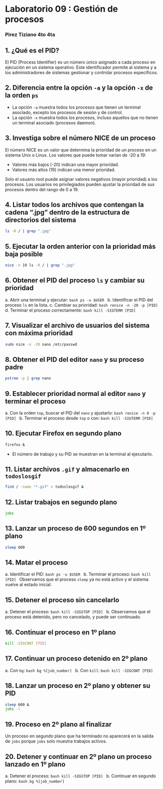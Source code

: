 # Laboratorio 09 : Gestión de procesos
### Pirez Tiziano 4to 4ta

## 1. ¿Qué es el PID?
El PID (Process Identifier) es un número único asignado a cada proceso en ejecución en un sistema operativo. Este identificador permite al sistema y a los administradores de sistemas gestionar y controlar procesos específicos.

## 2. Diferencia entre la opción `-a` y la opción `-x` de la orden `ps`
- La opción `-a` muestra todos los procesos que tienen un terminal asociado, excepto los procesos de sesión y de control.
- La opción `-x` muestra todos los procesos, incluso aquellos que no tienen un terminal asociado (procesos daemon).

## 3. Investiga sobre el número NICE de un proceso
El número NICE es un valor que determina la prioridad de un proceso en un sistema Unix o Linux. Los valores que puede tomar varían de -20 a 19:
- Valores más bajos (-20) indican una mayor prioridad.
- Valores más altos (19) indican una menor prioridad.
  
Solo el usuario root puede asignar valores negativos (mayor prioridad) a los procesos. Los usuarios no privilegiados pueden ajustar la prioridad de sus procesos dentro del rango de 0 a 19.

## 4. Listar todos los archivos que contengan la cadena “.jpg” dentro de la estructura de directorios del sistema
```bash
ls -R / | grep ".jpg"
```

## 5. Ejecutar la orden anterior con la prioridad más baja posible
```bash
nice -n 19 ls -R / | grep ".jpg"
```

## 6. Obtener el PID del proceso `ls` y cambiar su prioridad
a. Abrir una terminal y ejecutar:
    ```bash
    ps -u $USER
    ```
b. Identificar el PID del proceso `ls` en la lista.
c. Cambiar su prioridad:
    ```bash
    renice -n -20 -p [PID]
    ```
d. Terminar el proceso correctamente:
    ```bash
    kill -SIGTERM [PID]
    ```

## 7. Visualizar el archivo de usuarios del sistema con máxima prioridad
```bash
sudo nice -n -20 nano /etc/passwd
```

## 8. Obtener el PID del editor `nano` y su proceso padre
```bash
pstree -p | grep nano
```

## 9. Establecer prioridad normal al editor `nano` y terminar el proceso
a. Con la orden `top`, buscar el PID del `nano` y ajustarlo:
    ```bash
    renice -n 0 -p [PID]
    ```
b. Terminar el proceso desde `top` o con:
    ```bash
    kill -SIGTERM [PID]
    ```

## 10. Ejecutar Firefox en segundo plano
```bash
firefox &
```
- El número de trabajo y su PID se muestran en la terminal al ejecutarlo.

## 11. Listar archivos `.gif` y almacenarlo en `todoslosgif`
```bash
find / -name "*.gif" > todoslosgif &
```

## 12. Listar trabajos en segundo plano
```bash
jobs
```


## 13. Lanzar un proceso de 600 segundos en 1º plano
```bash
sleep 600
```

## 14. Matar el proceso
a. Identificar el PID:
    ```bash
    ps -u $USER
    ```
b. Terminar el proceso:
    ```bash
    kill [PID]
    ```
Observamos que el proceso `sleep` ya no está activo y el sistema vuelve al estado inicial.

## 15. Detener el proceso sin cancelarlo
a. Detener el proceso:
    ```bash
    kill -SIGSTOP [PID]
    ```
b. Observamos que el proceso está detenido, pero no cancelado, y puede ser continuado.

## 16. Continuar el proceso en 1º plano
```bash
kill -SIGCONT [PID]
```

## 17. Continuar un proceso detenido en 2º plano
a. Con `bg`:
    ```bash
    bg %[job_number]
    ```
b. Con `kill`:
    ```bash
    kill -SIGCONT [PID]
    ```

## 18. Lanzar un proceso en 2º plano y obtener su PID
```bash
sleep 600 &
jobs -l
```

## 19. Proceso en 2º plano al finalizar
Un proceso en segundo plano que ha terminado no aparecerá en la salida de `jobs` porque `jobs` solo muestra trabajos activos.

## 20. Detener y continuar en 2º plano un proceso lanzado en 1º plano
a. Detener el proceso:
    ```bash
    kill -SIGSTOP [PID]
    ```
b. Continuar en segundo plano:
    ```bash
    bg %[job_number]
    ```
